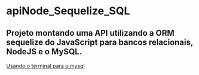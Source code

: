 # apiNode_Sequelize_SQL

## Projeto montando uma API utilizando a ORM sequelize do JavaScript para bancos relacionais, NodeJS e o MySQL.

[Usando o terminal para o mysql](https://cursos.alura.com.br/course/orm-nodejs-api-sequelize-mysql/task/76931)